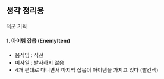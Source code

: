 ## 생각 정리용

적군 기획

#### 1. 아이템 잡몹 (EnemyItem) <br>
  - 움직임 : 직선
  - 미사일 : 발사하지 않음
  - 4개 편대로 다니면서 마지막 잡몹이 아이템을 가지고 있다 (빨간색)
